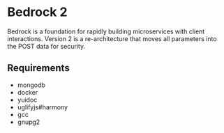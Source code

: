 # Bedrock 2
Bedrock is a foundation for rapidly building microservices with client interactions. Version 2 is a re-architecture that moves all parameters into the POST data for security.

## Requirements
* mongodb
* docker
* yuidoc
* uglifyjs#harmony
* gcc
* gnupg2
